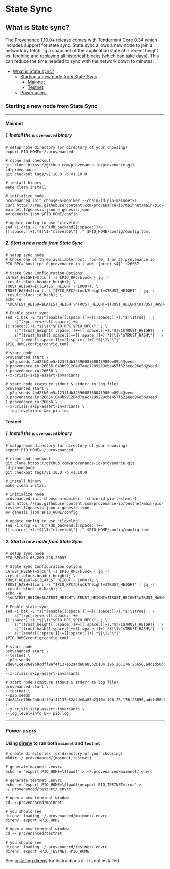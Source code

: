 # State Sync

## What is State sync?

The Provenance 1.10.0+ release comes with Tendermint Core 0.34 which includes support for state sync. State sync allows a new node to join a network by fetching a snapshot of the application state at a recent height vs. fetching and replaying all historical blocks (which can take days). This can reduce the time needed to sync with the network down to minutes.

<!-- TOC -->
- [What is State sync?](#what-is-state-sync)
    - [Starting a new node from State Sync](#starting-a-new-node-from-state-sync)
        - [Mainnet](#mainnet)
        - [Testnet](#testnet)
    - [Power users](#power-users)


### Starting a new node from State Sync
___

#### Mainnet

##### 1. Install the `provenanced` binary

```
# setup home directory (or directory of your choosing)
export PIO_HOME=~/.provenanced

# clone and checkout
git clone https://github.com/provenance-io/provenance.git
cd provenance
git checkout tags/v1.10.0 -b v1.10.0

# install binary
make clean install

# initialize node
provenanced init choose-a-moniker --chain-id pio-mainnet-1
curl https://raw.githubusercontent.com/provenance-io/mainnet/main/pio-mainnet-1/genesis.json > genesis.json
mv genesis.json $PIO_HOME/config

# update config to use 'cleveldb'
sed -i.orig -E "s|^(db_backend[[:space:]]+=[[:space:]]+).*$|\1\"cleveldb\"| ;" $PIO_HOME/config/config.toml
```

##### 2. Start a new node from State Sync

```  
# setup sync node
# Chose one of three available host: rpc-{0, 1 or 2}.provenance.io
PIO_RPC=`host rpc-0.provenance.io | awk '{print $4}'`:26657

# State Sync Configuration Options
LATEST_HEIGHT=$(curl -s $PIO_RPC/block | jq -r .result.block.header.height); \
TRUST_HEIGHT=$((LATEST_HEIGHT - 1000)); \
TRUST_HASH=$(curl -s "$PIO_RPC/block?height=$TRUST_HEIGHT" | jq -r .result.block_id.hash); \
echo -e "\nLATEST_HEIGH=$LATEST_HEIGHT\nTRUST_HEIGHT=$TRUST_HEIGHT\nTRUST_HASH=$TRUST_HASH\n"

# Enable state sync
sed -i.bak -E "s|^(enable[[:space:]]+=[[:space:]]+).*$|\1true| ; \
    s|^(rpc_servers[[:space:]]+=[[:space:]]+).*$|\1\"$PIO_RPC,$PIO_RPC\"| ; \
    s|^(trust_height[[:space:]]+=[[:space:]]+).*$|\1$TRUST_HEIGHT| ; \
    s|^(trust_hash[[:space:]]+=[[:space:]]+).*$|\1\"$TRUST_HASH\"| ; \
    s|^(seeds[[:space:]]+=[[:space:]]+).*$|\1\"\"|" $PIO_HOME/config/config.toml

# start node
provenanced start \
--p2p.seeds 4bd2fb0ae5a123f1db325960836004f980ee09b4@seed-0.provenance.io:26656,048b991204d7aac7209229cbe457f622eed96e5d@seed-1.provenance.io:26656 \
--x-crisis-skip-assert-invariants

# start node (capture stdout & stderr to log file)
provenanced start \
--p2p.seeds 4bd2fb0ae5a123f1db325960836004f980ee09b4@seed-0.provenance.io:26656,048b991204d7aac7209229cbe457f622eed96e5d@seed-1.provenance.io:26656 \
--x-crisis-skip-assert-invariants \
--log_level=info &>> pio.log
```

#### Testnet

##### 1. Install the `provenanced` binary

```
# setup home directory (or directory of your choosing)
export PIO_HOME=~/.provenanced

# clone and checkout
git clone https://github.com/provenance-io/provenance.git
cd provenance
git checkout tags/v1.10.0 -b v1.10.0

# install binary
make clean install

# initialize node
provenanced init choose-a-moniker --chain-id pio-testnet-1
curl https://raw.githubusercontent.com/provenance-io/testnet/main/pio-testnet-1/genesis.json > genesis.json
mv genesis.json $PIO_HOME/config

# update config to use 'cleveldb'
sed -i.orig -E "s|^(db_backend[[:space:]]+=[[:space:]]+).*$|\1\"cleveldb\"| ;" $PIO_HOME/config/config.toml
```

##### 2. Start a new node from State Sync

```  
# setup sync node
PIO_RPC=34.66.209.228:26657

# State Sync Configuration Options
LATEST_HEIGHT=$(curl -s $PIO_RPC/block | jq -r .result.block.header.height); \
TRUST_HEIGHT=$((LATEST_HEIGHT - 1000)); \
TRUST_HASH=$(curl -s "$PIO_RPC/block?height=$TRUST_HEIGHT" | jq -r .result.block_id.hash); \
echo -e "\nLATEST_HEIGH=$LATEST_HEIGHT\nTRUST_HEIGHT=$TRUST_HEIGHT\nTRUST_HASH=$TRUST_HASH\n"

# Enable state sync
sed -i.bak -E "s|^(enable[[:space:]]+=[[:space:]]+).*$|\1true| ; \
    s|^(rpc_servers[[:space:]]+=[[:space:]]+).*$|\1\"$PIO_RPC,$PIO_RPC\"| ; \
    s|^(trust_height[[:space:]]+=[[:space:]]+).*$|\1$TRUST_HEIGHT| ; \
    s|^(trust_hash[[:space:]]+=[[:space:]]+).*$|\1\"$TRUST_HASH\"| ; \
    s|^(seeds[[:space:]]+=[[:space:]]+).*$|\1\"\"|" $PIO_HOME/config/config.toml

# start node
provenanced start \
--testnet \
--p2p.seeds 2de841ce706e9b8cdff9af4f137e52a4de0a85b2@104.196.26.176:26656,add1d50d00c8ff79a6f7b9873cc0d9d20622614e@34.71.242.51:26656 \
--x-crisis-skip-assert-invariants

# start node (capture stdout & stderr to log file)
provenanced start \
--testnet \
--p2p.seeds 2de841ce706e9b8cdff9af4f137e52a4de0a85b2@104.196.26.176:26656,add1d50d00c8ff79a6f7b9873cc0d9d20622614e@34.71.242.51:26656 \
--x-crisis-skip-assert-invariants \
--log_level=info &>> pio.log
```
---

### Power users

#### Using [direnv](https://github.com/direnv/direnv) to run both `mainnet` and `testnet`

```
# create directories (or directory of your choosing)
mkdir ~/.provenanced/{mainnet,testnet}

# generate mainnet .envrc
echo -e "export PIO_HOME=\$(pwd)" > ~/.provenanced/mainnet/.envrc

# generate testnet .envrc
echo -e "export PIO_HOME=\$(pwd)\nexport PIO_TESTNET=true" > ~/.provenanced/testnet/.envrc
```

```
# open a new terminal window
cd ~/.provenanced/mainnet

# you should see
direnv: loading ~/.provenanced/mainnet/.envrc
direnv: export ~PIO_HOME
```

```
# open a new terminal window
cd ~/.provenanced/testnet

# you should see
direnv: loading ~/.provenanced/testnet/.envrc
direnv: export +PIO_TESTNET ~PIO_HOME
```


See [installing direnv](https://github.com/direnv/direnv/blob/master/docs/installation.md) for instructions if it is not installed.